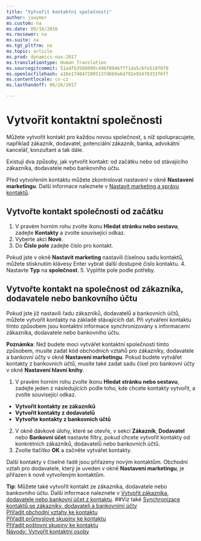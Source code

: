 ```yaml
---
title: "Vytvořit kontaktní společnosti"
author: jswymer
ms.custom: na
ms.date: 09/16/2016
ms.reviewer: na
ms.suite: na
ms.tgt_pltfrm: na
ms.topic: article
ms.prod: dynamics-nav-2017
ms.translationtype: Human Translation
ms.sourcegitcommit: 51adfb3588099c496f0946ff71da5c6fe518f070
ms.openlocfilehash: a16e1748472805137d6b9a6d792e93470333f6ff
ms.contentlocale: cs-cz
ms.lasthandoff: 06/26/2017

---
```

# <a name="create-contact-companies"></a>Vytvořit kontaktní společnosti
Můžete vytvořit kontakt pro každou novou společnost, s níž spolupracujete, například zákazník, dodavatel, potenciální zákazník, banka, advokátní kancelář, konzultant a tak dále.

Existují dva způsoby, jak vytvořit kontakt: od začátku nebo od stávajícího zákazníka, dodavatele nebo bankovního účtu.

Před vytvořením kontaktu můžete zkontrolovat nastavení v okně **Nastavení marketingu**. Další informace naleznete v [Nastavit marketing a správu kontaktů](marketing-setup-marketing.md).

## <a name="create-a-company-contact-from-scratch"></a>Vytvořte kontakt společnosti od začátku
1. V pravém horním rohu zvolte ikonu **Hledat stránku nebo sestavu**, zadejte **Kontakty** a zvolte související odkaz.
2. Vyberte akci **Nové**.
3. Do **Číslo pole** zadejte číslo pro kontakt.

  Pokud jste v okně **Nastavit marketing** nastavili číselnou sadu kontaktů, můžete stisknutím klávesy Enter vybrat další dostupné číslo kontaktu.
4. Nastavte **Typ** na **společnost**.
5. Vyplňte pole podle potřeby.

## <a name="create-a-company-contact-from-a-customer-vendor-or-bank-account"></a>Vytvořte kontakt na společnost od zákazníka, dodavatele nebo bankovního účtu
Pokud jste již nastavili řadu zákazníků, dodavatelů a bankovních účtů, můžete vytvořit kontakty na základě stávajících dat. Při vytváření kontaktu tímto způsobem jsou kontaktní informace synchronizovány s informacemi zákazníka, dodavatele nebo bankovního účtu.

**Poznámka**: Než budete moci vytvářet kontaktní společnosti tímto způsobem, musíte zadat kód obchodních vztahů pro zákazníky, dodavatele a bankovní účty v okně **Nastavení marketingu**. Pokud budete vytvářet kontakty z bankovních účtů, musíte také zadat sadu čísel pro bankovní účty v okně **Nastavení hlavní knihy**.

1. V pravém horním rohu zvolte ikonu **Hledat stránku nebo sestavu**, zadejte jeden z následujících podle toho, kde chcete kontakty vytvořit, a zvolte související odkaz.
  * **Vytvořit kontakty ze zákazníků**
  * **Vytvořit kontakty z dodavatelů**
  * **Vytvořte kontakty z bankovních účtů**
2. V okně dávkové úlohy, které se otevře, v sekci **Zákazník**, **Dodavatel** nebo **Bankovní účet** nastavte filtry, pokud chcete vytvořit kontakty od konkrétních zákazníků, dodavatelů nebo bankovních účtů.
3. Zvolte tlačítko **OK** a začněte vytvářet kontakty.

  Další kontakty v číselné řadě jsou přiřazeny novým kontaktům. Obchodní vztah pro dodavatele, který je uveden v okně **Nastavení marketingu**, je přiřazen k nově vytvořeným kontaktům.

**Tip**: Můžete také vytvořit kontakt ze zákazníka, dodavatele nebo bankovního účtu. Další informace naleznete v [Vytvořit zákazníka, dodavatele nebo bankovní účet z kontaktu](marketing-how-create-contacts-new-customers-vendors-bank-accounts.md).
##<a name="see-also"></a>Viz také
[Synchronizace kontaktů se zákazníky, dodavateli a bankovními účty](marketing-synchronize-contacts-customers-vendors-bank-accounts.md)  
[Přiřadit obchodní vztahy ke kontaktu](marketing-business-relations.md#assign-business-relations-to-a-contact)  
[Přiřadit průmyslové skupiny ke kontaktu](marketing-industry-groups.md#assign-industry-groups-to-a-contact)  
[Přiřadit poštovní skupiny ke kontaktu](marketing-mailing-groups.md#assign-mailing-groups-to-a-contact)  
[Návody: Vytvořit kontaktní osoby](marketing-create-contact-persons.md)  

